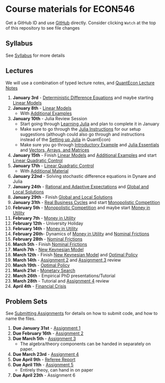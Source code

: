 # Course materials for ECON546
Get a GitHub ID and use [GitHub](https://github.com/ubcecon/tutorials/blob/master/github.md) directly. Consider clicking `Watch` at the top of this repository to see file changes

## Syllabus
See [Syllabus](syllabus.md) for more details

## Lectures

We will use a combination of typed lecture notes, and [QuantEcon Lecture Notes](https://lectures.quantecon.org/jl/)

1. **January 3rd** -  [Deterministic Difference Equations](/lecture_notes/deterministic_difference_equations.pdf) and maybe starting [Linear Models](https://lectures.quantecon.org/jl/linear_models.html)
2. **January 8th** - [Linear Models](https://lectures.quantecon.org/jl/linear_models.html)
    - With [Additional Examples](/lecture_notes/linear_models_addendum.pdf)
3. **January 10th** - Julia Review Session
    - Start going through [Learning Julia](https://lectures.quantecon.org/jl/learning_julia.html) and plan to complete it in January
    - Make sure to go through the  [Julia Instructions](https://github.com/econtoolkit/julia) for our setup suggestions (although could also go through and instructions instead of the [Setting up Julia](https://plectures.quantecon.org/jl/getting_started.html) in QuantEcon)
    - Make sure you go through [Introductory Example](https://lectures.quantecon.org/jl/julia_by_example.html) and [Julia Essentials](https://lectures.quantecon.org/jl/julia_essentials.html) and [Vectors, Arrays, and Matrices](https://lectures.quantecon.org/jl/julia_arrays.html)
4. **January 15th** - Finish [Linear Models](https://lectures.quantecon.org/jl/linear_models.html) and [Additional Examples](/lecture_notes/linear_models_addendum.pdf) and start [Linear Quadratic Control](https://lectures.quantecon.org/jl/lqcontrol.html)
5. **January 17th** - [Linear Quadratic Control](https://lectures.quantecon.org/jl/lqcontrol.html)
    - With [Additional Material](/lecture_notes/linear_quadratic_control_addendum.pdf)
6. **January 22nd** - Solving stochastic difference equations in Dynare and Julia
7. **January 24th** - [Rational and Adaptive Expectations](/lecture_notes/rational_adaptive_expectations.pdf) and [Global and Local Solutions](/lecture_notes/global_local_solutions.pdf)
8. **January 29th** - Finish [Global and Local Solutions](/lecture_notes/global_local_solutions.pdf)
9. **January 31th** - [Real Business Cycles](/lecture_notes/real_business_cycles.pdf) and start [Monopolistic Competition](/lecture_notes/monopolistic_competition.pdf)
10. **February 5th** - [Monopolistic Competition](/lecture_notes/monopolistic_competition.pdf) and maybe start [Money in Utility](/lecture_notes/money_in_utility.pdf)
11. **February 7th** - [Money in Utility](/lecture_notes/money_in_utility.pdf)
12. **February 12th** - University Holiday
13. **February 14th** - [Money in Utility](/lecture_notes/money_in_utility.pdf)
14. **February 26th**- Dynamics of [Money in Utility](/lecture_notes/money_in_utility.pdf) and [Nominal Frictions](/lecture_notes/nominal_frictions.pdf)
15. **February 28th** - [Nominal Frictions](/lecture_notes/nominal_frictions.pdf)
16. **March 5th** - Finish [Nominal Frictions](/lecture_notes/nominal_frictions.pdf)
17. **March 7th** - [New Keynesian Model](/lecture_notes/new_keynesian.pdf)
18. **March 12th** - Finish [New Keynesian Model](/lecture_notes/new_keynesian.pdf) and [Optimal Policy](/lecture_notes/monetary_policy_commitment.pdf)
19. **March 14th** -  [Assignment 2](/problem_sets/assignment_2.pdf) and  [Assignment 3](/problem_sets/assignment_3.pdf) review
20. **March 19th** - [Optimal Policy](/lecture_notes/monetary_policy_commitment.pdf)
21. **March 21st** - [Monetary Search](/lecture_notes/monetary_search.pdf)
22. **March 26th** - Empirical PhD presentations/Tutorial
23. **March 28th** - Tutorial and [Assignment 4](/problem_sets/assignment_4.pdf) review
24. **April 4th** - [Financial Crisis](/lecture_notes/financial_crisis.pdf)

## Problem Sets
See [Submitting Assignments](https://github.com/ubcecon/tutorials/blob/master/submitting_code.md) for details on how to submit code, and how to name the files.

1. **Due January 31st** - [Assignment 1](/problem_sets/assignment_1.pdf)
2. **Due February 16th** - [Assignment 2](/problem_sets/assignment_2.pdf)
3. **Due March 5th** - [Assignment 3](/problem_sets/assignment_3.pdf)
    - The algebra/theory components can be handed in separately on paper.
4. **Due March 23rd** -  [Assignment 4](/problem_sets/assignment_4.pdf)
7. **Due April 9th** - [Referee Report](/problem_sets/referee_report.pdf)
5. **Due April 11th** -  [Assignment 5](/problem_sets/assignment_5.pdf)
    - Entirely theoy, can hand in on paper
6. **Due April 23th** -  Assignment 6
